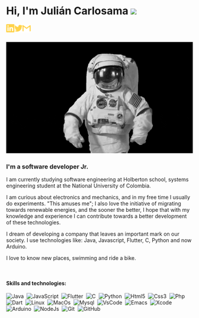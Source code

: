 # Hi, I'm Julián Carlosama <img src="https://media.giphy.com/media/hvRJCLFzcasrR4ia7z/giphy.gif" width="25px">


[<img align="left" alt="juliancarlosama-722879169 | LinkedIn" width="22px" src="./linkedin.svg" />][linkedin]
[<img align="left" alt="JulianCarlosam3 | Twitter" width="22px" src="./twitter.svg" />][twitter]
[<img align="left" alt="cromocelcarlosama | Gmail" width="22px" src="./gmail.svg" />][gmail]

<br>
<br>

<p align="center">
  <img width="560" height="300" src="Astronaut.gif" alt="animated">
</p>



### **I'm a software developer Jr.**

I am currently studying software engineering at Holberton school, systems engineering student at the National University of Colombia.

I am curious about electronics and mechanics, and in my free time I usually do experiments. "This amuses me";
I also love the initiative of migrating towards renewable energies, and the sooner the better, I hope that with my knowledge and experience I can contribute towards a better development of these technologies.

I dream of developing a company that leaves an important mark on our society.
I use technologies like: Java, Javascript, Flutter, C, Python and now Arduino.

I love to know new places, swimming and ride a bike.

<br>

#### Skills and technologies:

![Java](https://img.shields.io/badge/Java-ED8B00?style=for-the-badge&logo=java&logoColor=white)&nbsp;
![JavaScript](https://img.shields.io/badge/JavaScript-323330?style=for-the-badge&logo=javascript&logoColor=F7DF1E)&nbsp;
![Flutter](https://img.shields.io/badge/Flutter-02569B?style=for-the-badge&logo=flutter&logoColor=white)&nbsp;
![C](https://img.shields.io/badge/C-00599C?style=for-the-badge&logo=c&logoColor=white)&nbsp;
![Python](https://img.shields.io/badge/Python-14354C?style=for-the-badge&logo=python&logoColor=white)&nbsp;
![Html5](https://img.shields.io/badge/HTML5-E34F26?style=for-the-badge&logo=html5&logoColor=white)&nbsp;
![Css3](https://img.shields.io/badge/CSS3-1572B6?style=for-the-badge&logo=css3&logoColor=white)&nbsp;
![Php](https://img.shields.io/badge/PHP-777BB4?style=for-the-badge&logo=php&logoColor=white)&nbsp;
![Dart](https://img.shields.io/badge/Dart-0175C2?style=for-the-badge&logo=dart&logoColor=white)&nbsp;
![Linux](https://img.shields.io/badge/Linux-FCC624?style=for-the-badge&logo=linux&logoColor=black)&nbsp;
![MacOs](https://img.shields.io/badge/mac%20os-000000?style=for-the-badge&logo=apple&logoColor=white)&nbsp;
![Mysql](https://img.shields.io/badge/MySQL-00000F?style=for-the-badge&logo=mysql&logoColor=white)&nbsp;
![VsCode](https://img.shields.io/badge/Visual_Studio-5C2D91?style=for-the-badge&logo=visual%20studio&logoColor=white)&nbsp;
![Emacs](https://img.shields.io/badge/Emacs-%237F5AB6.svg?&style=for-the-badge&logo=gnu-emacs&logoColor=white)&nbsp;
![Xcode](https://img.shields.io/badge/Xcode-007ACC?style=for-the-badge&logo=Xcode&logoColor=white)&nbsp;
![Arduino](https://img.shields.io/badge/Arduino-00979D?style=for-the-badge&logo=Arduino&logoColor=white)&nbsp;
![NodeJs](https://img.shields.io/badge/Node.js-43853D?style=for-the-badge&logo=node.js&logoColor=white)&nbsp;
![Git](https://img.shields.io/badge/GIT-E44C30?style=for-the-badge&logo=git&logoColor=white)&nbsp;
![GitHub](https://img.shields.io/badge/GitHub-100000?style=for-the-badge&logo=github&logoColor=white)&nbsp;




[linkedin]: https://www.linkedin.com/in/juliancarlosama-722879169/
[twitter]: https://twitter.com/JulianCarlosam3/
[gmail]: mailto:cromocelcarlosama@gmail.com
